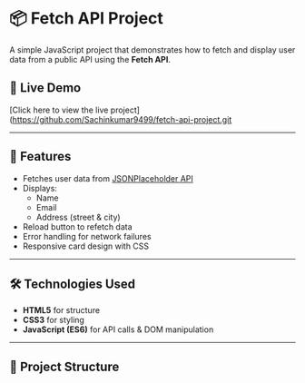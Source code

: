 # 📦 Fetch API Project

A simple JavaScript project that demonstrates how to fetch and display user data from a public API using the **Fetch API**.

## 🚀 Live Demo
[Click here to view the live project](https://github.com/Sachinkumar9499/fetch-api-project.git


---

## 📌 Features
- Fetches user data from [JSONPlaceholder API](https://jsonplaceholder.typicode.com/users)
- Displays:
  - Name
  - Email
  - Address (street & city)
- Reload button to refetch data
- Error handling for network failures
- Responsive card design with CSS

---

## 🛠 Technologies Used
- **HTML5** for structure
- **CSS3** for styling
- **JavaScript (ES6)** for API calls & DOM manipulation

---

## 📂 Project Structure
